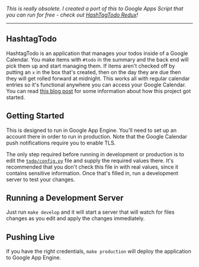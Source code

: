 *This is really obsolete. I created a port of this to Google Apps Script that you can run for free - check out [HashTagTodo Redux](https://github.com/slackpad/hashtagtodo-redux)!*

---

HashtagTodo
-----------

HashtagTodo is an application that manages your todos inside of a Google Calendar. You make items with `#todo` in the summary and the back end will pick them up and start managing them. If items aren't checked off by putting an `x` in the box that's created, then on the day they are due then they will get rolled forward at midnight. This works all with regular calendar entries so it's functional anywhere you can access your Google Calendar. You can read [this blog post](http://www.slackpad.com/startups/hashtagtodo/programming/2015/08/14/seriously-a-todo-list.html) for some information about how this project got started.

Getting Started
---------------

This is designed to run in Google App Engine. You'll need to set up an account there in order to run in production. Note that the Google Calendar push notifications require you to enable TLS.

The only step required before running in development or production is to edit the [`todo/config.py`](https://github.com/slackpad/hashtagtodo-open/blob/master/todo/config.py) file and supply the required values there. It's recommended that you don't check this file in with real values, since it contains sensitive information. Once that's filled in, run a development server to test your changes.

Running a Development Server
----------------------------

Just run `make develop` and it will start a server that will watch for files changes as you edit and apply the changes immediately.

Pushing Live
------------

If you have the right credentials, `make production` will deploy the application to Google App Engine.
